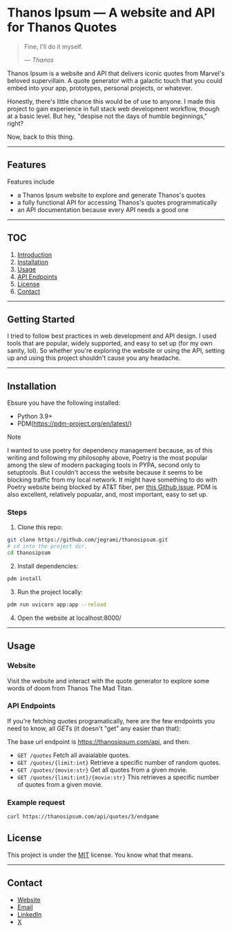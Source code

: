 
# Thanos Ipsum &mdash; A  website and API for Thanos Quotes

> Fine, I'll do it myself.
>
> &mdash; <cite>Thanos</cite>

Thanos Ipsum is a website and API that delivers iconic quotes from Marvel's beloved supervillain. A quote generator with a galactic touch that you could
embed into your app, prototypes, personal projects, or whatever.

Honestly, there's little chance this would be of use to anyone. 
I made this project to gain experience in full stack web development workflow, though at a basic level. But hey, "despise not the days of humble 
beginnings," right? 

Now, back to this thing.

---

## Features 

Features include 
- a Thanos Ipsum website to explore and generate Thanos's quotes
- a fully functional API for accessing Thanos's quotes programmatically 
- an API documentation because every API needs a good one

--- 

## TOC

1. [Introduction](#introduction)
2. [Installation](#installation)
3. [Usage](#usage)
4. [API Endpoints](#api-endpoints)
5. [License](#license)
6. [Contact](#contact)

---

## Getting Started 

I tried to follow best practices in web development and API design. I used tools
that are popular, widely supported, and easy to set up (for my own sanity, lol). So whether you're exploring the website or using the API, setting up and using this project shouldn't cause you any headache.  

---

## Installation

Ebsure you have the following installed:

- Python 3.9+
- PDM(https://pdm-project.org/en/latest/)

> [!NOTE]
> I wanted to use poetry for dependency management because, as of this writing and following my philosophy above, Poetry is the most popular among the slew of modern packaging tools in PYPA, second only to setuptools. But I couldn't access the website because it seems to be blocking traffic from my local network. It might have something to do with Poetry website being blocked by AT&T fiber, per [this Github issue](https://github.com/python-poetry/website/issues/153#issue-2285760763). PDM
is also excellent, relatively popualar, and, most important, easy to set up. 

### Steps

1. Clone this repo:
```bash 
git clone https://github.com/jegrami/thanosipsum.git 
# cd into the project dir.
cd thanosipsum
```

2. Install dependencies:
```bash 
pdm install 
```

3. Run the project locally:
```bash 
pdm run uvicorn app:app --reload
```

4. Open the website at localhost:8000/

---

## Usage

### Website

Visit the website and interact with the quote generator to explore some words of doom from Thanos The Mad Titan.

### API Endpoints

If you're fetching quotes programatically, here are the few endpoints you need 
to know, all *GET*s (it doesn't "get" any easier than that):

The base url endpoint is https://thanosipsum.com/api, and then:

- `GET /quotes`
Fetch all avaialable quotes.
- `GET /quotes/{limit:int}`
Retrieve a specific number of random quotes.
- `GET /quotes/{movie:str}`
Get all quotes from a given movie.
- `GET /quotes/{limit:int}/{movie:str}`
This retrieves a specific number of quotes from a given movie.

### Example request
```bash
curl https://thanosipsum.com/api/quotes/3/endgame 
```

## License

This project is under the [MIT](https://directory.fsf.org/wiki/License:Expat) license. You know what that means. 

---

## Contact

* [Website](https://jegrami.com)
* [Email](mailto:jegrami.dev@gmail.com)
* [LinkedIn](https://linkedin.com/in/jeremiah-igrami)
* [X](https://twitter.com/je_grami)


























